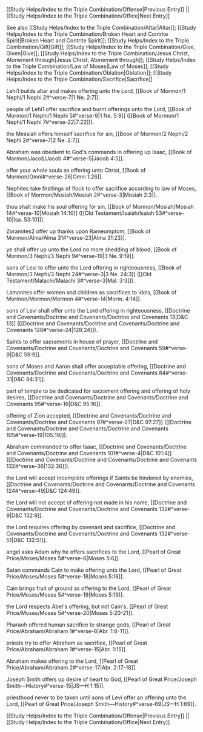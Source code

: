 [[Study Helps/Index to the Triple Combination/Offense|Previous Entry]]  ||  [[Study Helps/Index to the Triple Combination/Office|Next Entry]]

 See also [[Study Helps/Index to the Triple Combination/Altar|Altar]]; [[Study Helps/Index to the Triple Combination/Broken Heart and Contrite Spirit|Broken Heart and Contrite Spirit]]; [[Study Helps/Index to the Triple Combination/Gift|Gift]]; [[Study Helps/Index to the Triple Combination/Give, Given|Give]]; [[Study Helps/Index to the Triple Combination/Jesus Christ, Atonement through|Jesus Christ, Atonement through]]; [[Study Helps/Index to the Triple Combination/Law of Moses|Law of Moses]]; [[Study Helps/Index to the Triple Combination/Oblation|Oblation]]; [[Study Helps/Index to the Triple Combination/Sacrifice|Sacrifice]]

 Lehi1 builds altar and makes offering unto the Lord, [[Book of Mormon/1 Nephi/1 Nephi 2#^verse-7|1 Ne. 2:7]].

 people of Lehi1 offer sacrifice and burnt offerings unto the Lord, [[Book of Mormon/1 Nephi/1 Nephi 5#^verse-9|1 Ne. 5:9]] ([[Book of Mormon/1 Nephi/1 Nephi 7#^verse-22|7:22]]).

 the Messiah offers himself sacrifice for sin, [[Book of Mormon/2 Nephi/2 Nephi 2#^verse-7|2 Ne. 2:7]].

 Abraham was obedient to God's commands in offering up Isaac, [[Book of Mormon/Jacob/Jacob 4#^verse-5|Jacob 4:5]].

 offer your whole souls as offering unto Christ, [[Book of Mormon/Omni#^verse-26|Omni 1:26]].

 Nephites take firstlings of flock to offer sacrifice according to law of Moses, [[Book of Mormon/Mosiah/Mosiah 2#^verse-3|Mosiah 2:3]].

 thou shalt make his soul offering for sin, [[Book of Mormon/Mosiah/Mosiah 14#^verse-10|Mosiah 14:10]] ([[Old Testament/Isaiah/Isaiah 53#^verse-10|Isa. 53:10]]).

 Zoramites2 offer up thanks upon Rameumptom, [[Book of Mormon/Alma/Alma 31#^verse-23|Alma 31:23]].

 ye shall offer up unto the Lord no more shedding of blood, [[Book of Mormon/3 Nephi/3 Nephi 9#^verse-19|3 Ne. 9:19]].

 sons of Levi to offer unto the Lord offering in righteousness, [[Book of Mormon/3 Nephi/3 Nephi 24#^verse-3|3 Ne. 24:3]] ([[Old Testament/Malachi/Malachi 3#^verse-3|Mal. 3:3]]).

 Lamanites offer women and children as sacrifices to idols, [[Book of Mormon/Mormon/Mormon 4#^verse-14|Morm. 4:14]].

 sons of Levi shall offer unto the Lord offering in righteousness, [[Doctrine and Covenants/Doctrine and Covenants/Doctrine and Covenants 13|D&C 13]] ([[Doctrine and Covenants/Doctrine and Covenants/Doctrine and Covenants 128#^verse-24|128:24]]).

 Saints to offer sacraments in house of prayer, [[Doctrine and Covenants/Doctrine and Covenants/Doctrine and Covenants 59#^verse-9|D&C 59:9]].

 sons of Moses and Aaron shall offer acceptable offering, [[Doctrine and Covenants/Doctrine and Covenants/Doctrine and Covenants 84#^verse-31|D&C 84:31]].

 part of temple to be dedicated for sacrament offering and offering of holy desires, [[Doctrine and Covenants/Doctrine and Covenants/Doctrine and Covenants 95#^verse-16|D&C 95:16]].

 offering of Zion accepted, [[Doctrine and Covenants/Doctrine and Covenants/Doctrine and Covenants 97#^verse-27|D&C 97:27]] ([[Doctrine and Covenants/Doctrine and Covenants/Doctrine and Covenants 105#^verse-19|105:19]]).

 Abraham commanded to offer Isaac, [[Doctrine and Covenants/Doctrine and Covenants/Doctrine and Covenants 101#^verse-4|D&C 101:4]] ([[Doctrine and Covenants/Doctrine and Covenants/Doctrine and Covenants 132#^verse-36|132:36]]).

 the Lord will accept incomplete offerings if Saints be hindered by enemies, [[Doctrine and Covenants/Doctrine and Covenants/Doctrine and Covenants 124#^verse-49|D&C 124:49]].

 the Lord will not accept of offering not made in his name, [[Doctrine and Covenants/Doctrine and Covenants/Doctrine and Covenants 132#^verse-9|D&C 132:9]].

 the Lord requires offering by covenant and sacrifice, [[Doctrine and Covenants/Doctrine and Covenants/Doctrine and Covenants 132#^verse-51|D&C 132:51]].

 angel asks Adam why he offers sacrifices to the Lord, [[Pearl of Great Price/Moses/Moses 5#^verse-6|Moses 5:6]].

 Satan commands Cain to make offering unto the Lord, [[Pearl of Great Price/Moses/Moses 5#^verse-18|Moses 5:18]].

 Cain brings fruit of ground as offering to the Lord, [[Pearl of Great Price/Moses/Moses 5#^verse-19|Moses 5:19]].

 the Lord respects Abel's offering, but not Cain's, [[Pearl of Great Price/Moses/Moses 5#^verse-20|Moses 5:20-21]].

 Pharaoh offered human sacrifice to strange gods, [[Pearl of Great Price/Abraham/Abraham 1#^verse-8|Abr. 1:8-11]].

 priests try to offer Abraham as sacrifice, [[Pearl of Great Price/Abraham/Abraham 1#^verse-15|Abr. 1:15]].

 Abraham makes offering to the Lord, [[Pearl of Great Price/Abraham/Abraham 2#^verse-17|Abr. 2:17-18]].

 Joseph Smith offers up desire of heart to God, [[Pearl of Great Price/Joseph Smith—History#^verse-15|JS—H 1:15]].

 priesthood never to be taken until sons of Levi offer an offering unto the Lord, [[Pearl of Great Price/Joseph Smith—History#^verse-69|JS—H 1:69]].

[[Study Helps/Index to the Triple Combination/Offense|Previous Entry]]  ||  [[Study Helps/Index to the Triple Combination/Office|Next Entry]]